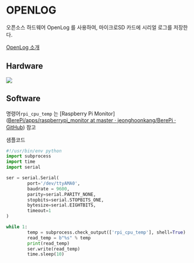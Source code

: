 # OPENLOG

오픈소스 하드웨어 OpenLog 를 사용하여, 마이크로SD 카드에 시리얼 로그를 저장한다.

[OpenLog 소개](https://silky-sundial-174.notion.site/OPENLOG-1054fe19c62e499b837b049489d8066c)



## Hardware

<img src="https://user-images.githubusercontent.com/4587330/213354776-15a24575-7202-44db-be2b-a65b826e6e16.png" />

## Software

명령어`rpi_cpu_temp` 는 [Raspberry Pi Monitor]([BerePi/apps/raspberrypi_monitor at master · jeonghoonkang/BerePi · GitHub](https://github.com/jeonghoonkang/BerePi/tree/master/apps/raspberrypi_monitor)) 참고

샘플코드

```python
#!/usr/bin/env python
import subprocess
import time
import serial

ser = serial.Serial(
        port='/dev/ttyAMA0',
        baudrate = 9600,
        parity=serial.PARITY_NONE,
        stopbits=serial.STOPBITS_ONE,
        bytesize=serial.EIGHTBITS,
        timeout=1
)

while 1:
        temp = subprocess.check_output(['rpi_cpu_temp'], shell=True)
        read_temp = b"%s" % temp
        print(read_temp)
        ser.write(read_temp)
        time.sleep(10)
```
